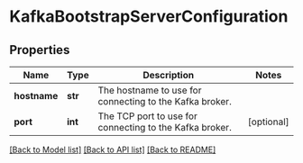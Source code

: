 # KafkaBootstrapServerConfiguration

## Properties
Name | Type | Description | Notes
------------ | ------------- | ------------- | -------------
**hostname** | **str** | The hostname to use for connecting to the Kafka broker. | 
**port** | **int** | The TCP port to use for connecting to the Kafka broker. | [optional] 

[[Back to Model list]](../README.md#documentation-for-models) [[Back to API list]](../README.md#documentation-for-api-endpoints) [[Back to README]](../README.md)


